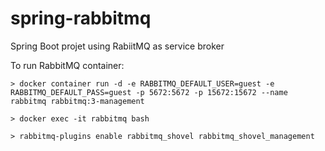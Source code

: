 # spring-rabbitmq
Spring Boot projet using RabiitMQ as service broker

To run RabbitMQ container:

```
> docker container run -d -e RABBITMQ_DEFAULT_USER=guest -e RABBITMQ_DEFAULT_PASS=guest -p 5672:5672 -p 15672:15672 --name rabbitmq rabbitmq:3-management

> docker exec -it rabbitmq bash

> rabbitmq-plugins enable rabbitmq_shovel rabbitmq_shovel_management
```
